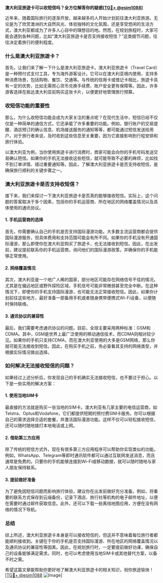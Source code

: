 **澳大利亚旅遊卡可以收短信吗？全方位解答你的疑惑[[TG💪+ @esim1088](https://t.me/s/esim1088)]**

近年来，随着国际旅行的逐渐开放，越来越多的人开始计划前往澳大利亚旅游。无论是为了欣赏澳洲的大自然风光、体验独特的文化氛围，还是享受悠闲的生活方式，澳大利亚都成为了许多人心目中的理想目的地。然而，在规划旅程时，大家可能会遇到各种问题，比如“澳大利亚旅遊卡是否支持接收短信？”这类细节问题，往往决定着旅行的便利程度。

### 什么是澳大利亚旅遊卡？

首先，让我们来了解一下什么是澳大利亚旅遊卡。澳大利亚旅遊卡（Travel Card）是一种预付式支付工具，专为海外游客设计。它可以在澳大利亚境内使用，支持多种消费场景，包括购物、餐饮、交通等。与传统的信用卡或借记卡相比，旅遊卡具有一定的优势，比如无需担心货币兑换手续费、账户安全更有保障等。因此，许多游客选择在抵达澳大利亚前购买这张卡片，以便更好地管理旅行预算。

### 收短信功能的重要性

那么，为什么收短信功能会成为大家关注的重点呢？在现代生活中，短信已经不仅仅是一种简单的通信方式，它还承载了许多重要的功能。例如，银行账户的交易提醒、酒店预订的确认信息、机场接送服务的通知等等，都可能通过短信发送给用户。对于旅行者来说，及时收到这些信息至关重要，因为它直接影响到行程安排和旅行体验。

以澳大利亚为例，当你使用旅遊卡进行消费时，商家可能会向你的手机号码发送交易确认短信。如果你的手机无法接收这些短信，就可能导致不必要的麻烦，比如找不到订单详情、错过重要通知等。因此，了解澳大利亚旅遊卡是否支持收短信，是确保旅行顺利的关键步骤之一。

### 澳大利亚旅遊卡是否支持收短信？

接下来，我们来探讨一下澳大利亚旅遊卡是否真的能够接收短信。实际上，这个问题的答案取决于多个因素，包括你的手机运营商、所在地区的网络覆盖情况以及具体使用的通讯协议。

#### 1. 手机运营商的选择

首先，你需要确认自己的手机是否支持国际漫游功能。大多数主流运营商都会提供国际漫游服务，但具体费用和支持范围可能会有所不同。如果你的手机没有开通国际漫游，那么即使你在澳大利亚购买了旅遊卡，也无法接收到短信。因此，在出发前，建议提前联系你的手机运营商，询问他们的国际漫游政策，并确保你的手机能够正常使用。

#### 2. 网络覆盖情况

其次，澳大利亚是一个地广人稀的国家，部分地区可能存在网络信号不佳的情况。尤其是在偏远地区或野外探险区域，手机信号可能非常微弱甚至完全中断。在这种情况下，即使你的手机支持国际漫游，也可能无法正常接收短信。因此，如果你计划前往这些地方，最好准备一部备用手机或者随身携带便携式Wi-Fi设备，以便随时保持联络。

#### 3. 通讯协议的兼容性

最后，我们需要考虑通讯协议的问题。目前，全球主要采用两种标准：GSM和CDMA。其中，GSM是世界上最广泛使用的移动通信技术，而CDMA则相对较少见。如果你的手机只支持CDMA，而在澳大利亚使用的大多是GSM网络，那么你就可能无法接收到短信。因此，在购买手机之前，务必查看其支持的网络类型，并根据实际情况做出选择。

### 如何解决无法接收短信的问题？

如果经过上述分析后，你发现自己的手机确实无法接收短信，也不要过于担心。以下是一些实用的解决方案：

#### 1. 使用当地SIM卡

最直接的方法就是购买一张当地的SIM卡。澳大利亚有几家主要的电信运营商，如Telstra、Optus和Vodafone，它们都提供短期的预付费SIM卡服务。你可以根据自己的需求选择合适的套餐，并激活国际漫游功能。这样不仅可以轻松接收短信，还可以随时随地拨打本地电话或上网。

#### 2. 借助第三方应用

除了传统的短信方式外，现在有很多第三方应用程序可以帮助你实现类似的功能。例如，WhatsApp、Telegram等即时通讯软件都可以通过互联网发送消息，而且通常是免费的。只要你的手机能够连接到Wi-Fi或移动数据，就可以随时随地与家人朋友保持联系。

#### 3. 提前做好准备

为了避免因短信问题而影响旅行体验，建议你在出发前做好充分准备。例如，将重要的联系方式保存到云端备份，记录下酒店、旅行社等机构的电子邮件地址，以便在需要时通过邮件获取信息。此外，还可以下载一些离线地图应用，方便在没有网络的情况下导航。

### 总结

综上所述，澳大利亚旅遊卡本身是可以接收短信的，但这并不意味着每位旅行者都能顺利接收到。关键在于你的手机是否支持国际漫游、所在地区的网络覆盖情况以及通讯协议的兼容性等因素。因此，在规划旅行时，一定要提前做好功课，确保自己的设备能够满足需求。同时，也可以考虑使用当地SIM卡或其他替代方案，以备不时之需。

希望这篇文章能帮助你更好地了解澳大利亚旅遊卡的相关知识，祝你旅途愉快！[[TG💪+ @esim1088](https://t.me/s/esim1088) ![Image](https://i.postimg.cc/4NQfJmqS/Snipaste-2025-05-13-00-14-12.png)]